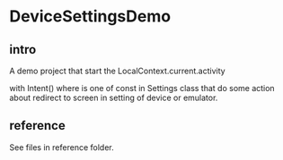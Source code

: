 # DeviceSettingsDemo
## intro
A demo project that start the LocalContext.current.activity 

with Intent(<action>) where <action> is one of const in Settings class that do some action about redirect to screen in setting of device or emulator.

## reference
See files in reference folder.